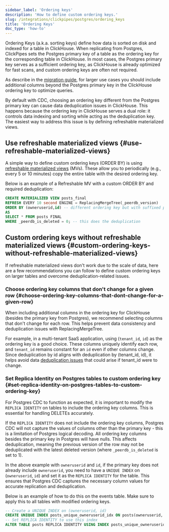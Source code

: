 ```yaml
---
sidebar_label: 'Ordering keys'
description: 'How to define custom ordering keys.'
slug: /integrations/clickpipes/postgres/ordering_keys
title: 'Ordering Keys'
doc_type: 'how-to'
---
```


Ordering Keys (a.k.a. sorting keys) define how data is sorted on disk and indexed for a table in ClickHouse. When replicating from Postgres, ClickPipes sets the Postgres primary key of a table as the ordering key for the corresponding table in ClickHouse. In most cases, the Postgres primary key serves as a sufficient ordering key, as ClickHouse is already optimized for fast scans, and custom ordering keys are often not required.

As describe in the [migration guide](/migrations/postgresql/data-modeling-techniques), for larger use cases you should include additional columns beyond the Postgres primary key in the ClickHouse ordering key to optimize queries. 

By default with CDC, choosing an ordering key different from the Postgres primary key can cause data deduplication issues in ClickHouse. This happens because the ordering key in ClickHouse serves a dual role: it controls data indexing and sorting while acting as the deduplication key. The easiest way to address this issue is by defining refreshable materialized views.

## Use refreshable materialized views {#use-refreshable-materialized-views}

A simple way to define custom ordering keys (ORDER BY) is using [refreshable materialized views](/materialized-view/refreshable-materialized-view) (MVs). These allow you to periodically (e.g., every 5 or 10 minutes) copy the entire table with the desired ordering key. 

Below is an example of a Refreshable MV with a custom ORDER BY and required deduplication:

```sql
CREATE MATERIALIZED VIEW posts_final
REFRESH EVERY 10 second ENGINE = ReplacingMergeTree(_peerdb_version)
ORDER BY (owneruserid,id) -- different ordering key but with suffixed postgres pkey
AS
SELECT * FROM posts FINAL 
WHERE _peerdb_is_deleted = 0; -- this does the deduplication
```

## Custom ordering keys without refreshable materialized views {#custom-ordering-keys-without-refreshable-materialized-views}

If refreshable materialized views don't work due to the scale of data, here are a few recommendations you can follow to define custom ordering keys on larger tables and overcome deduplication-related issues.

### Choose ordering key columns that don't change for a given row {#choose-ordering-key-columns-that-dont-change-for-a-given-row}

When including additional columns in the ordering key for ClickHouse (besides the primary key from Postgres), we recommend selecting columns that don't change for each row. This helps prevent data consistency and deduplication issues with ReplacingMergeTree.

For example, in a multi-tenant SaaS application, using (`tenant_id`, `id`) as the ordering key is a good choice. These columns uniquely identify each row, and `tenant_id` remains constant for an `id` even if other columns change. Since deduplication by id aligns with deduplication by (tenant_id, id), it helps avoid data [deduplication issues](https://docs.peerdb.io/mirror/ordering-key-different) that could arise if tenant_id were to change.

### Set Replica Identity on Postgres tables to custom ordering key {#set-replica-identity-on-postgres-tables-to-custom-ordering-key}

For Postgres CDC to function as expected, it is important to modify the `REPLICA IDENTITY` on tables to include the ordering key columns. This is essential for handling DELETEs accurately.

If the `REPLICA IDENTITY` does not include the ordering key columns, Postgres CDC will not capture the values of columns other than the primary key - this is a limitation of Postgres logical decoding. All ordering key columns besides the primary key in Postgres will have nulls. This affects deduplication, meaning the previous version of the row may not be deduplicated with the latest deleted version (where `_peerdb_is_deleted` is set to 1).

In the above example with `owneruserid` and `id`, if the primary key does not already include `owneruserid`, you need to have a `UNIQUE INDEX` on (`owneruserid`, `id`) and set it as the `REPLICA IDENTITY` for the table. This ensures that Postgres CDC captures the necessary column values for accurate replication and deduplication.

Below is an example of how to do this on the events table. Make sure to apply this to all tables with modified ordering keys.

```sql
-- Create a UNIQUE INDEX on (owneruserid, id)
CREATE UNIQUE INDEX posts_unique_owneruserid_idx ON posts(owneruserid, id);
-- Set REPLICA IDENTITY to use this index
ALTER TABLE posts REPLICA IDENTITY USING INDEX posts_unique_owneruserid_idx;
```
